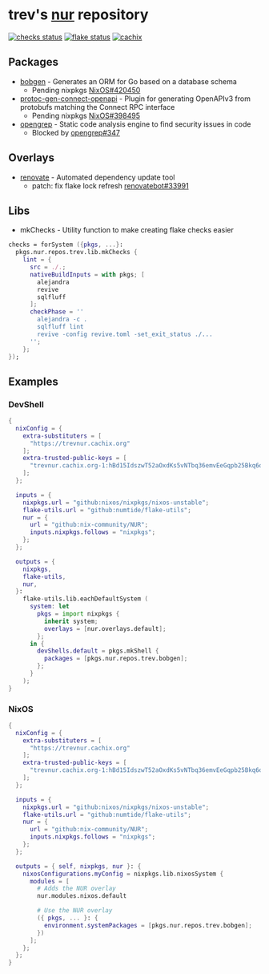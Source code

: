 # trev's [nur](https://github.com/nix-community/NUR) repository

[![checks status](https://img.shields.io/github/actions/workflow/status/spotdemo4/nur/checks.yaml?logo=github&label=checks&labelColor=%2311111b)](https://github.com/spotdemo4/nur/actions/workflows/checks.yaml)
[![flake status](https://img.shields.io/github/actions/workflow/status/spotdemo4/nur/flake.yaml?logo=nixos&logoColor=%2389dceb&label=flake&labelColor=%2311111b)](https://github.com/spotdemo4/nur/actions/workflows/flake.yaml)
[![cachix](https://img.shields.io/badge/cachix-trevnur-%23313244?logo=nixos&logoColor=%2389dceb&labelColor=%2311111b)](https://trevnur.cachix.org)

## Packages

- [bobgen](https://github.com/stephenafamo/bob) - Generates an ORM for Go based on a database schema 
  - Pending nixpkgs [NixOS#420450](https://github.com/NixOS/nixpkgs/pull/420450)
- [protoc-gen-connect-openapi](https://github.com/sudorandom/protoc-gen-connect-openapi) - Plugin for generating OpenAPIv3 from protobufs matching the Connect RPC interface 
  - Pending nixpkgs [NixOS#398495](https://github.com/NixOS/nixpkgs/pull/398495)
- [opengrep](https://github.com/opengrep/opengrep) - Static code analysis engine to find security issues in code
  - Blocked by [opengrep#347](https://github.com/opengrep/opengrep/pull/347)

## Overlays

- [renovate](https://github.com/renovatebot/renovate) - Automated dependency update tool
  - patch: fix flake lock refresh [renovatebot#33991](https://github.com/renovatebot/renovate/pull/33991)

## Libs

- mkChecks - Utility function to make creating flake checks easier

```nix
checks = forSystem ({pkgs, ...}:
  pkgs.nur.repos.trev.lib.mkChecks {
    lint = {
      src = ./.;
      nativeBuildInputs = with pkgs; [
        alejandra
        revive
        sqlfluff
      ];
      checkPhase = ''
        alejandra -c .
        sqlfluff lint
        revive -config revive.toml -set_exit_status ./...
      '';
    };
});
```

## Examples

### DevShell
```nix
{
  nixConfig = {
    extra-substituters = [
      "https://trevnur.cachix.org"
    ];
    extra-trusted-public-keys = [
      "trevnur.cachix.org-1:hBd15IdszwT52aOxdKs5vNTbq36emvEeGqpb25Bkq6o="
    ];
  };

  inputs = {
    nixpkgs.url = "github:nixos/nixpkgs/nixos-unstable";
    flake-utils.url = "github:numtide/flake-utils";
    nur = {
      url = "github:nix-community/NUR";
      inputs.nixpkgs.follows = "nixpkgs";
    };
  };

  outputs = {
    nixpkgs,
    flake-utils,
    nur,
  }:
    flake-utils.lib.eachDefaultSystem (
      system: let
        pkgs = import nixpkgs {
          inherit system;
          overlays = [nur.overlays.default];
        };
      in {
        devShells.default = pkgs.mkShell {
          packages = [pkgs.nur.repos.trev.bobgen];
        };
      }
    );
}
```
### NixOS
```nix
{
  nixConfig = {
    extra-substituters = [
      "https://trevnur.cachix.org"
    ];
    extra-trusted-public-keys = [
      "trevnur.cachix.org-1:hBd15IdszwT52aOxdKs5vNTbq36emvEeGqpb25Bkq6o="
    ];
  };

  inputs = {
    nixpkgs.url = "github:nixos/nixpkgs/nixos-unstable";
    flake-utils.url = "github:numtide/flake-utils";
    nur = {
      url = "github:nix-community/NUR";
      inputs.nixpkgs.follows = "nixpkgs";
    };
  };

  outputs = { self, nixpkgs, nur }: {
    nixosConfigurations.myConfig = nixpkgs.lib.nixosSystem {
      modules = [
        # Adds the NUR overlay
        nur.modules.nixos.default

        # Use the NUR overlay
        ({ pkgs, ... }: {
          environment.systemPackages = [pkgs.nur.repos.trev.bobgen];
        })
      ];
    };
  };
}
```
